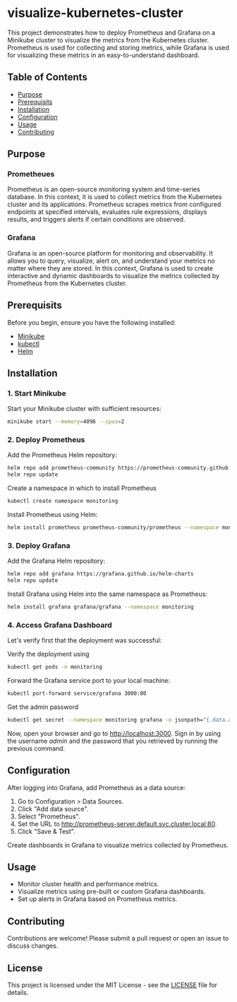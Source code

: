 # visualize-kubernetes-cluster

This project demonstrates how to deploy Prometheus and Grafana on a Minikube cluster to visualize the metrics from the Kubernetes cluster. Prometheus is used for collecting and storing metrics, while Grafana is used for visualizing these metrics in an easy-to-understand dashboard.

<!-- add information on how to install a dashboard -->

## Table of Contents

- [Purpose](#purpose)
- [Prerequisits](#prerequisits)
- [Installation](#installation)
- [Configuration](#configuration)
- [Usage](#usage)
- [Contributing](#contributing)

## Purpose

### Prometheues

Prometheus is an open-source monitoring system and time-series database. In this context, it is used to collect metrics from the Kubernetes cluster and its applications. Prometheus scrapes metrics from configured endpoints at specified intervals, evaluates rule expressions, displays results, and triggers alerts if certain conditions are observed.

### Grafana

Grafana is an open-source platform for monitoring and observability. It allows you to query, visualize, alert on, and understand your metrics no matter where they are stored. In this context, Grafana is used to create interactive and dynamic dashboards to visualize the metrics collected by Prometheus from the Kubernetes cluster.

## Prerequisits

Before you begin, ensure you have the following installed:

- [Minikube](https://minikube.sigs.k8s.io/docs/start)
- [kubectl](https://kubernetes.io/docs/tasks/tools/)
- [Helm](https://helm.sh/docs/intro/install/)

## Installation

### 1. Start Minikube

Start your Minikube cluster with sufficient resources:

```bash
minikube start --memory=4096 --cpus=2
```

### 2. Deploy Prometheus

Add the Prometheus Helm repository:

```bash
helm repo add prometheus-community https://prometheus-community.github.io/helm-charts
helm repo update
```

Create a namespace in which to install Prometheus

```bash
kubectl create namespace monitoring
```

Install Prometheus using Helm:

```bash
helm install prometheus prometheus-community/prometheus --namespace monitoring
```

### 3. Deploy Grafana

Add the Grafana Helm repository:

```bash
helm repo add grafana https://grafana.github.io/helm-charts
helm repo update
```

Install Grafana using Helm into the same namespace as Prometheus:

```bash
helm install grafana grafana/grafana --namespace monitoring
```

### 4. Access Grafana Dashboard

Let's verify first that the deployment was successful:

Verify the deployment using

```bash
kubectl get pods -n monitoring
```

Forward the Grafana service port to your local machine:

```bash
kubectl port-forward service/grafana 3000:80
```

Get the admin password

```bash
kubectl get secret --namespace monitoring grafana -o jsonpath="{.data.admin-password}" | base64 --decode ; echo
```

Now, open your browser and go to [http://localhost:3000](http://localhost:3000). Sign in by using the username *admin* and the password that you retrieved by running the previous command.

## Configuration

After logging into Grafana, add Prometheus as a data source:

1. Go to Configuration > Data Sources.
2. Click "Add data source".
3. Select "Prometheus".
4. Set the URL to http://prometheus-server.default.svc.cluster.local:80.
5. Click "Save & Test".

Create dashboards in Grafana to visualize metrics collected by Prometheus.

## Usage

- Monitor cluster health and performance metrics.
- Visualize metrics using pre-built or custom Grafana dashboards.
- Set up alerts in Grafana based on Prometheus metrics.

## Contributing

Contributions are welcome! Please submit a pull request or open an issue to discuss changes.

## License

This project is licensed under the MIT License - see the [LICENSE](LICENSE) file for details.

<!-- Minikube specific
Expose prometheus externally to access the user interface

```bash
kubectl patch svc prometheus-server -n monitoring -p '{"spec": {"type": "NodePort", "ports": [{"port": 80}]}}'
```

Get a service URL with

```bash
minikube service prometheus-server -n monitoring
```

```bash
kubectl patch svc grafana -n monitoring -p '{"spec": {"type": "NodePort", "ports": [{"port": 80}]}}'
```

Get a service URL with

```bash
minikube service grafana -n monitoring
```
 -->